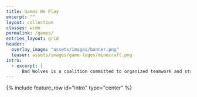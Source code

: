 ```yaml
---
title: Games We Play
excerpt: ""
layout: collection
classes: wide
permalink: /games/
entries_layout: grid
header:
  overlay_image: "assets/images/banner.png"
  teaser: assets/images/game-logos/minecraft.png
intro: 
  - excerpt: |
      Bad Wolves is a coalition committed to organized teamwork and strategic alliances. We aim to provide an environment that allows players to experience the full spectrum of Star Citizen gameplay. Our members are encouraged to participate in a variety of roles and activities, from exploration and industry to combat and logistics.
---
```


{% include feature_row id="intro" type="center" %}
